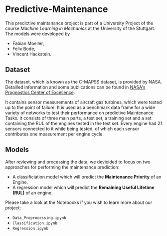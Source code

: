 # Predictive-Maintenance

This predictive maintanance project is part of a University Project  of the course *Machine Learning in Mechanics* at the University of the Stuttgart. <br>
The models were developed by
- Fabian Moeller,
- Felix Bode,
- Vincent Hackstein.

## Dataset

The dataset, which is known as the C-MAPSS dataset, is provided by NASA.
Detailled information and some publications can be found in [NASA's Prognostics Center of Excellence](https://ti.arc.nasa.gov/tech/dash/groups/pcoe/prognostic-data-repository/#turbofan).

It contains sensor measurements of aircraft gas turbines, which were tested up to the point of failure. It is used as a benchmark data frame for a wide variety of networks to test their performance on predictive Maintenance Tasks. It consists of three main parts, a test set, a training set and a set containing the RUL of the engines tested in the test set. Every engine had 21 sensors connected to it while being tested, of which each sensor contributes one measurement per engine cycle.


## Models

After reviewing and processing the data, we devicided to focus on two approaches for performing the maintenance prediction:
- A classificiation model which will predict the **Maintenance Priority** of an Engine.
- A regression model which will predict the **Remaining Useful Lifetime (RUL)** of an engine.

Please take a look at the Notebooks if you wish to learn more about our project:
- `Data_Preprocessing.ipynb`
- `Classification.ipynb`
- `Regression.ipynb`
